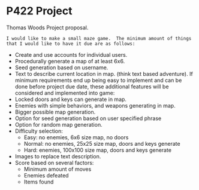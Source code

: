 # P422 Project

Thomas Woods
Project proposal.

	I would like to make a small maze game.  The minimum amount of things that I would like to have it due are as follows:
*	Create and use accounts for individual users.
*	Procedurally generate a map of at least 6x6.
*	Seed generation based on username.
*	Text to describe current location in map. (think text based adventure).
If minimum requirements end up being easy to implement and can be done before project due date, these additional features will be considered and implemented into game:
*	Locked doors and keys can generate in map.
*	Enemies with simple behaviors, and weapons generating in map.
*	Bigger possible map generation.
*	Option for seed generation based on user specified phrase
*	Option for random map generation.
*	Difficulty selection:
    *	Easy: no enemies, 6x6 size map, no doors
    *	Normal: no enemies, 25x25 size map, doors and keys generate
    *	Hard: enemies, 100x100 size map, doors and keys generate
*	Images to replace text description.
*	Score based on several factors:
    *	Minimum amount of moves
    *	Enemies defeated
    *	Items found
